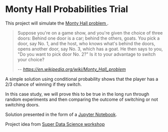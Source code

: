 # Monty Hall Probabilities Trial
This project will simulate the [Monty Hall problem ](https://en.wikipedia.org/wiki/Monty_Hall_problem).

> Suppose you're on a game show, and you're given the choice of three doors: Behind one door is a car; behind the others, goats. You pick a door, say No. 1, and the host, who knows what's behind the doors, opens another door, say No. 3, which has a goat. He then says to you, "Do you want to pick door No. 2?" Is it to your advantage to switch your choice?
>
> -- <cite>https://en.wikipedia.org/wiki/Monty_Hall_problem</cite>

A simple solution using conditional probability shows that the player has a 2/3 chance of winning if they switch.

In this case study, we will prove this to be true in the long run through random experiments and then comparing the outcome of switching or not switching doors.

Solution presented in the form of a [Jupyter Notebook](https://github.com/kaykaym01/Monty-Hall-Probabilities-Trial/blob/main/Monty%20Hall%20Simulation.ipynb).  

Project idea from [Super Data Science workshop](https://www.superdatascience.com/workshops/workshop-037-python-monty-hall-probabilities-trial?utm_source=ontraport&utm_medium=email&utm_campaign=workshop_promo_2)
